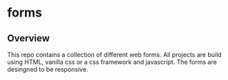 # forms

## Overview

This repo contains a collection of different web forms. All projects are build using
HTML, vanilla css or a css framework and javascript. The forms are desingned to be
responsive.
